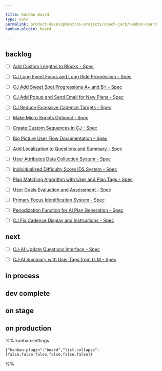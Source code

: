 ```yaml
---

title: Kanban Board
type: note
permalink: product-development/os-projects/coach-jack/kanban-board
kanban-plugin: board

---
```


## backlog

- [ ] [Add Custom Lengths to Blocks - Spec](Add%20Custom%20Lengths%20to%20Blocks%20-%20Spec.md)
- [ ] [CJ Long Event Focus and Long Ride Progression - Spec](CJ%20Long%20Event%20Focus%20and%20Long%20Ride%20Progression%20-%20Spec.md)
- [ ] [CJ Add Sweet Spot Progressions A+ and B+ - Spec](backlogs/CJ%20Add%20Sweet%20Spot%20Progressions%20A%2B%20and%20B%2B%20-%20Spec.md)
- [ ] [CJ Add Popup and Send Email for New Plans - Spec](CJ%20Add%20Popup%20and%20Send%20Email%20for%20New%20Plans%20-%20Spec.md)
- [ ] [CJ Reduce Excessive Cadence Targets - Spec](CJ%20Reduce%20Excessive%20Cadence%20Targets%20-%20Spec.md)
- [ ] [Make Micro Sprints Optional - Spec](Make%20Micro%20Sprints%20Optional%20-%20Spec.md)
- [ ] [Create Custom Sequences in CJ - Spec](Create%20Custom%20Sequences%20in%20CJ%20-%20Spec.md)
- [ ] [Big Picture User Flow Documentation - Spec](Big%20Picture%20User%20Flow%20Documentation%20-%20Spec.md)
- [ ] [Add Localization to Questions and Summary - Spec](Add%20Localization%20to%20Questions%20and%20Summary%20-%20Spec.md)
- [ ] [User Attributes Data Collection System - Spec](User%20Attributes%20Data%20Collection%20System%20-%20Spec.md)
- [ ] [Individualized Difficulty Score IDS System - Spec](Individualized%20Difficulty%20Score%20IDS%20System%20-%20Spec.md)
- [ ] [Plan Matching Algorithm with User and Plan Tags - Spec](Plan%20Matching%20Algorithm%20with%20User%20and%20Plan%20Tags%20-%20Spec.md)
- [ ] [User Goals Evaluation and Assessment - Spec](User%20Goals%20Evaluation%20and%20Assessment%20-%20Spec.md)
- [ ] [Primary Focus Identification System - Spec](Primary%20Focus%20Identification%20System%20-%20Spec.md)
- [ ] [Periodization Function for AI Plan Generation - Spec](Periodization%20Function%20for%20AI%20Plan%20Generation%20-%20Spec.md)
- [ ] [CJ Fix Cadence Display and Instructions - Spec](CJ%20Fix%20Cadence%20Display%20and%20Instructions%20-%20Spec.md)



## next

- [ ] [CJ-AI Update Questions Interface - Spec](CJ-AI%20Update%20Questions%20Interface%20-%20Spec.md)
- [ ] [CJ-AI Summary with User Tags from LLM - Spec](CJ-AI%20Summary%20with%20User%20Tags%20from%20LLM%20-%20Spec.md)


## in process



## dev complete



## on stage



## on production





%% kanban:settings
```
{"kanban-plugin":"board","list-collapse":[false,false,false,false,false,false]}
```
%%
